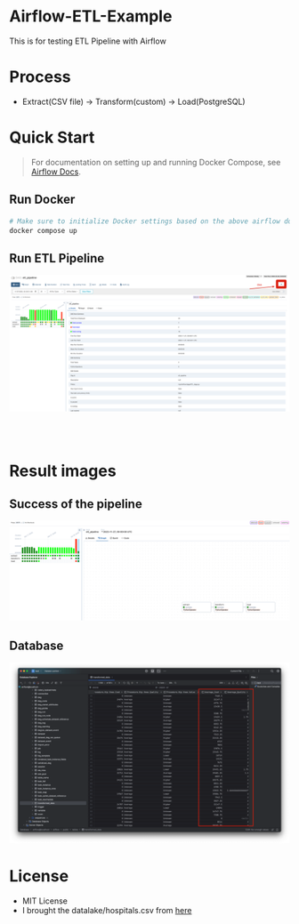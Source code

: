# Airflow-ETL-Example
This is for testing ETL Pipeline with Airflow 
        
# Process
- Extract(CSV file) → Transform(custom) → Load(PostgreSQL)

       
# Quick Start

> For documentation on setting up and running Docker Compose, see [Airflow Docs](https://airflow.apache.org/docs/apache-airflow/stable/howto/docker-compose/index.html).
 
## Run Docker 
```bash
# Make sure to initialize Docker settings based on the above airflow documentation
docker compose up
```

## Run ETL Pipeline
![img_2.png](./docs/images/how_to_run_pipeline_in_cli.png)

         
<br><br>  

# Result images
                                 
## Success of the pipeline
![img.png](./docs/images/img.png)
                          

## Database

![img_1.png](./docs/images/img_1.png)

# License
- MIT License
- I brought the datalake/hospitals.csv from [here](https://corgis-edu.github.io/corgis/csv/hospitals/) 
